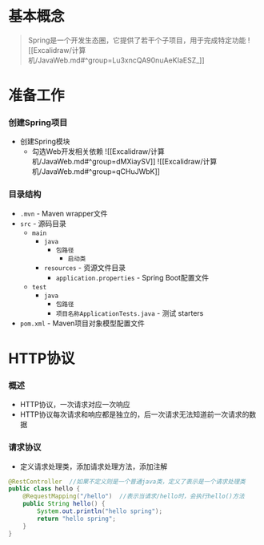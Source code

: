 # 基本概念
>Spring是一个开发生态圈，它提供了若干个子项目，用于完成特定功能
>![[Excalidraw/计算机/JavaWeb.md#^group=Lu3xncQA90nuAeKIaESZ_]]
# 准备工作
### 创建Spring项目
- 创建Spring模块
	- 勾选Web开发相关依赖
	![[Excalidraw/计算机/JavaWeb.md#^group=dMXiaySV]]
	![[Excalidraw/计算机/JavaWeb.md#^group=qCHuJWbK]]
### 目录结构
- `.mvn` - Maven wrapper文件
- `src` - 源码目录
    - `main`
        - `java`
            - `包路径`
                - `启动类` 
        - `resources` - 资源文件目录
            - `application.properties` - Spring Boot配置文件
    - `test`
        - `java`
            - `包路径`
			- `项目名称ApplicationTests.java` - 测试 starters
- `pom.xml` - Maven项目对象模型配置文件
# HTTP协议
### 概述
- HTTP协议，一次请求对应一次响应
- HTTP协议每次请求和响应都是独立的，后一次请求无法知道前一次请求的数据
### 请求协议



- 定义请求处理类，添加请求处理方法，添加注解
```java
@RestController  //如果不定义则是一个普通java类，定义了表示是一个请求处理类
public class hello {  
    @RequestMapping("/hello")  //表示当请求/hello时，会执行hello()方法
    public String hello() {  
        System.out.println("hello spring");  
        return "hello spring";  
    }  
}
```

























